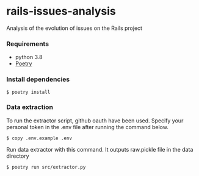 # rails-issues-analysis
Analysis of the evolution of issues on the Rails project

### Requirements
- python 3.8
- [Poetry](https://python-poetry.org/)

### Install dependencies
```shell
$ poetry install
```

### Data extraction

To run the extractor script, github oauth have been used.
Specify your personal token in the .env file after running the command below.
```shell
$ copy .env.example .env
```

Run data extractor with this command.
It outputs raw.pickle file in the data directory
```shell
$ poetry run src/extractor.py
```
